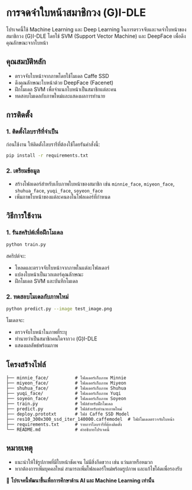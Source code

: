 # การจดจำใบหน้าสมาชิกวง (G)I-DLE

โปรเจคนี้ใช้ Machine Learning และ Deep Learning ในการตรวจจับและจดจำใบหน้าของสมาชิกวง (G)I-DLE โดยใช้ SVM (Support Vector Machine) และ DeepFace เพื่อดึงคุณลักษณะจากใบหน้า

## คุณสมบัติหลัก
- ตรวจจับใบหน้าจากภาพโดยใช้โมเดล Caffe SSD
- ดึงคุณลักษณะใบหน้าด้วย DeepFace (Facenet)
- ฝึกโมเดล SVM เพื่อจำแนกใบหน้าเป็นสมาชิกแต่ละคน
- ทดสอบโมเดลกับภาพใหม่และแสดงผลการทำนาย

## การติดตั้ง
### 1. ติดตั้งไลบรารีที่จำเป็น
ก่อนใช้งาน ให้ติดตั้งไลบรารีที่ต้องใช้โดยรันคำสั่งนี้:
```bash
pip install -r requirements.txt
```

### 2. เตรียมข้อมูล
- สร้างโฟลเดอร์สำหรับเก็บภาพใบหน้าของสมาชิก เช่น `minnie_face`, `miyeon_face`, `shuhua_face`, `yuqi_face`, `soyeon_face`
- เพิ่มภาพใบหน้าของแต่ละคนลงในโฟลเดอร์ที่กำหนด

## วิธีการใช้งาน
### 1. รันสคริปต์เพื่อฝึกโมเดล
```bash
python train.py
```
สคริปต์จะ:
- โหลดและตรวจจับใบหน้าจากภาพในแต่ละโฟลเดอร์
- แปลงใบหน้าเป็นเวกเตอร์คุณลักษณะ
- ฝึกโมเดล SVM และบันทึกโมเดล

### 2. ทดสอบโมเดลกับภาพใหม่
```bash
python predict.py --image test_image.png
```
โมเดลจะ:
- ตรวจจับใบหน้าในภาพที่ระบุ
- ทำนายว่าเป็นสมาชิกคนใดจากวง (G)I-DLE
- แสดงผลลัพธ์พร้อมภาพ

## โครงสร้างไฟล์
```
├── minnie_face/          # โฟลเดอร์เก็บภาพ Minnie
├── miyeon_face/          # โฟลเดอร์เก็บภาพ Miyeon
├── shuhua_face/          # โฟลเดอร์เก็บภาพ Shuhua
├── yuqi_face/            # โฟลเดอร์เก็บภาพ Yuqi
├── soyeon_face/          # โฟลเดอร์เก็บภาพ Soyeon
├── train.py              # ไฟล์สำหรับฝึกโมเดล
├── predict.py            # ไฟล์สำหรับทำนายภาพใหม่
├── deploy.prototxt       # ไฟล์ Caffe SSD Model
├── res10_300x300_ssd_iter_140000.caffemodel  # ไฟล์โมเดลตรวจจับใบหน้า
├── requirements.txt      # รายการไลบรารีที่ต้องติดตั้ง
└── README.md             # คำอธิบายโปรเจคนี้
```

## หมายเหตุ
- แนะนำให้ใช้รูปภาพที่มีใบหน้าชัดเจน ไม่มีสิ่งกีดขวาง เช่น แว่นตาหรือหมวก
- หากต้องการเพิ่มบุคคลใหม่ สามารถเพิ่มโฟลเดอร์ใหม่พร้อมรูปภาพ และแก้ไขโค้ดเพื่อรองรับ

📌 **โปรเจคนี้พัฒนาขึ้นเพื่อการศึกษาด้าน AI และ Machine Learning เท่านั้น**

